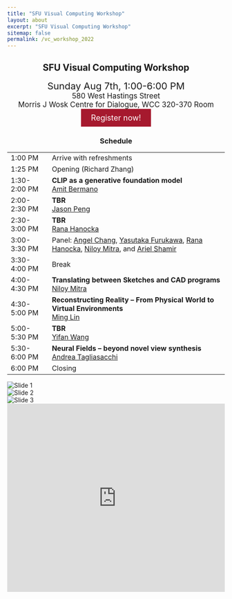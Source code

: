 ```yaml
---
title: "SFU Visual Computing Workshop"
layout: about
excerpt: "SFU Visual Computing Workshop"
sitemap: false
permalink: /vc_workshop_2022
---
```


<h2 id="workshop" style="text-align: center;">SFU Visual Computing Workshop</h2>

<p style="text-align: center;">
    <span style="font-size:22px;">Sunday Aug 7th, 1:00-6:00 PM</span>
    <br>
    <span style="font-size:17px;">580 West Hastings Street</span>
    <br>
    <span style="font-size:17px;">Morris J Wosk Centre for Dialogue, WCC 320-370 Room</span>
    <br>
    <a href="https://www.eventbrite.ca/e/sfu-visual-computing-workshop-tickets-384415385767" target="_blank"><span style="background-color: #a6192e; border: none; color: white; padding: 10px 23px; text-align: center; text-decoration: none; display: inline-block; font-size: 18px;">Register now!</span></a>
</p>

<div class="table-users1 col-sm-12 col-md-6" style="margin-top: 0px;">        
<h3 id="schedule" style="text-align: center;">Schedule</h3>
<table class="tg">
<tbody>
  <tr>
    <td class="tg-0lax">1:00 PM</td>
    <td class="tg-0lax">Arrive with refreshments</td>
  </tr>
  <tr>
    <td class="tg-0lax">1:25 PM</td>
    <td class="tg-0lax">Opening (Richard Zhang)</td>
  </tr>
  <tr>
    <td class="tg-0lax">1:30-2:00 PM</td>
      <td class="tg-0lax"><b>CLIP as a generative foundation model</b><br><a href="https://www.cs.tau.ac.il/~amberman/" target="_blank">Amit Bermano</a></td>
  </tr>
  <tr>
    <td class="tg-0lax">2:00-2:30 PM</td>
      <td class="tg-0lax"><b>TBR</b><br><a href="https://xbpeng.github.io/" target="_blank">Jason Peng</a></td>
  </tr>
  <tr>
    <td class="tg-0lax">2:30-3:00 PM</td>
      <td class="tg-0lax"><b>TBR</b><br><a href="https://people.cs.uchicago.edu/~ranahanocka/" target="_blank">Rana Hanocka</a></td>
  </tr>
  <tr>
    <td class="tg-0lax">3:00-3:30 PM</td>
    <td class="tg-0lax">Panel: <a href="https://angelxuanchang.github.io/" target="_blank">Angel Chang</a>, <a href="https://www.cs.sfu.ca/~furukawa/" target="_blank">Yasutaka Furukawa</a>, <a href="https://people.cs.uchicago.edu/~ranahanocka/" target="_blank">Rana Hanocka</a>, <a href="http://www0.cs.ucl.ac.uk/staff/n.mitra/" target="_blank">Niloy Mitra</a>, and <a href="https://faculty.runi.ac.il/arik/site/index.asp" target="_blank">Ariel Shamir</a></td>
  </tr>
  <tr>
    <td class="tg-0lax">3:30-4:00 PM</td>
    <td class="tg-0lax">Break </td>
  </tr>
  <tr>
    <td class="tg-0lax">4:00-4:30 PM</td>
      <td class="tg-0lax"><b>Translating between Sketches and CAD programs</b><br><a href="http://www0.cs.ucl.ac.uk/staff/n.mitra/" target="_blank">Niloy Mitra</a></td>
  </tr>
  <tr>
    <td class="tg-0lax">4:30-5:00 PM</td>
      <td class="tg-0lax"><b>Reconstructing Reality &ndash; From Physical World to Virtual Environments</b><br><a href="http://www.cs.unc.edu/~lin/" target="_blank">Ming Lin</a></td>
  </tr>
  <tr>
    <td class="tg-0lax">5:00-5:30 PM</td>
      <td class="tg-0lax"><b>TBR</b><br><a href="https://yifita.netlify.app/" target="_blank">Yifan Wang</a></td>
  </tr>
  <tr>
    <td class="tg-0lax">5:30-6:00 PM</td>
      <td class="tg-0lax"><b>Neural Fields – beyond novel view synthesis</b><br><a href="https://taiya.github.io/" target="_blank">Andrea Tagliasacchi</a></td>
  </tr>
  <tr>
    <td class="tg-0lax">6:00 PM</td>
    <td class="tg-0lax">Closing</td>
  </tr>
</tbody>
</table>
</div>

<div class="col-sm-12 col-md-6">
<div markdown="0" id="carousel" class="carousel slide" data-ride="carousel" data-interval="3500" data-pause="hover" >
    <!-- Items -->
    <div class="carousel-inner" markdown="0">
        <div class="item active">
            <img src="https://gruvi.cs.sfu.ca/_pages/SFU-preSIG-VC-Workshop_files/speakers.png" alt="Slide 1">
        </div>
        <div class="item">
            <img src="https://gruvi.cs.sfu.ca/_pages/SFU-preSIG-VC-Workshop_files/panelists_organizers.png" alt="Slide 2">
        </div>
        <div class="item">
            <img src="https://gruvi.cs.sfu.ca/_pages/SFU-preSIG-VC-Workshop_files/teaser.png" alt="Slide 3">
        </div>
    </div> 
    <iframe src="https://www.google.com/maps/embed?pb=!1m18!1m12!1m3!1d273.56279770752735!2d-123.1130159570622!3d49.2843058318333!2m3!1f0!2f0!3f0!3m2!1i1024!2i768!4f13.1!3m3!1m2!1s0x54867178f4cd0049%3A0x692f0197f75f3be7!2s580%20W%20Hastings%20St%2C%20Vancouver%2C%20BC%20V6B%201L6!5e0!3m2!1sen!2sca!4v1658116301408!5m2!1sen!2sca" width="100%" height="435" style="border:0;" allowfullscreen="" loading="lazy" referrerpolicy="no-referrer-when-downgrade"></iframe>
</div>
